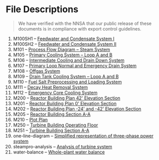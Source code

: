 # File Descriptions

> We have verified with the NNSA that our public release of these documents is in compliance with export control guidelines. 

1. M100SH1 – [Feedwater and Condensate System I](https://github.com/transatomic/reactor/blob/master/blueprints/M100SH1.pdf)
1. M100SH2 – [Feedwater and Condensate System II](https://github.com/transatomic/reactor/blob/master/blueprints/M100SH2.pdf)
1. M101 – [Process Flow Diagram – Steam System](https://github.com/transatomic/reactor/blob/master/blueprints/M101.pdf)
1. M105 – [Primary Cooling System – Loop A and B](https://github.com/transatomic/reactor/blob/master/blueprints/M105.pdf)
1. M106 – [Intermediate Cooling and Drain Down System](https://github.com/transatomic/reactor/blob/master/blueprints/M106.pdf)
1. M107 – [Primary Loop Normal and Emergency Drain System](https://github.com/transatomic/reactor/blob/master/blueprints/M107.pdf)
1. M108 – [Offgas System](https://github.com/transatomic/reactor/blob/master/blueprints/M108.pdf)
1. M109 – [Drain Tank Cooling System – Loop A and B](https://github.com/transatomic/reactor/blob/master/blueprints/M109.pdf)
1. M110 – [Fuel Salt Preprocessing and Loading System](https://github.com/transatomic/reactor/blob/master/blueprints/M110.pdf)
1. M111 – [Decay Heat Removal System](https://github.com/transatomic/reactor/blob/master/blueprints/M111.pdf)
1. M112 – [Emergency Core Cooling System](https://github.com/transatomic/reactor/blob/master/blueprints/M112.pdf)
1. M200 – [Reactor Building Plan 42' Elevation Section](https://github.com/transatomic/reactor/blob/master/blueprints/M200.pdf)
1. M201 – [Reactor Building Plan 0' Elevation Section](https://github.com/transatomic/reactor/blob/master/blueprints/M201.pdf)
1. M202 – [Reactor Building Plan -24' and -42' Elevation Section](https://github.com/transatomic/reactor/blob/master/blueprints/M202.pdf)
1. M205 – [Reactor Building Section A-A](https://github.com/transatomic/reactor/blob/master/blueprints/M205.pdf)
1. M210 – [Plot Plan](https://github.com/transatomic/reactor/blob/master/blueprints/M210.pdf)
1. M250 – [Turbine Building Operating Floor](https://github.com/transatomic/reactor/blob/master/blueprints/M250.pdf)
1. M251 – [Turbine Building Section A-A](https://github.com/transatomic/reactor/blob/master/blueprints/M251.pdf)
1. one-line-diagram – [Simplified representation of three-phase power system](https://github.com/transatomic/reactor/blob/master/blueprints/one-line-diagram.pdf)
1. steampro-analysis – [Analysis of turbine system](https://github.com/transatomic/reactor/blob/master/blueprints/steampro-analysis.PDF)
1. water-balance – [Whole-plant water balance](https://github.com/transatomic/reactor/blob/master/blueprints/water-balance.pdf)

